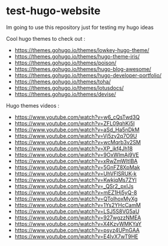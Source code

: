 # test-hugo-website

Im going to use this repository just for testing my hugo ideas

Cool hugo themes to check out :
* https://themes.gohugo.io/themes/lowkey-hugo-theme/
* https://themes.gohugo.io/themes/hugo-theme-iris/
* https://themes.gohugo.io/themes/poison/
* https://themes.gohugo.io/themes/hugo-blog-awesome/
* https://themes.gohugo.io/themes/hugo-developer-portfolio/
* https://themes.gohugo.io/themes/toha/
* https://themes.gohugo.io/themes/lotusdocs/
* https://themes.gohugo.io/themes/devise/

Hugo themes videos :
* https://www.youtube.com/watch?v=w6_cQsTwd3Q
* https://www.youtube.com/watch?v=ZFL09qhKi5I
* https://www.youtube.com/watch?v=aSd_Ha5nDkM
* https://www.youtube.com/watch?v=Vj5zy2q7O9U
* https://www.youtube.com/watch?v=wcMqrb3v2SM
* https://www.youtube.com/watch?v=XP_ikf4Jh18
* https://www.youtube.com/watch?v=9OxWlmAj9VE
* https://www.youtube.com/watch?v=xRwZmWItIBA 
* https://www.youtube.com/watch?v=5GnFZ8XpMak
* https://www.youtube.com/watch?v=UhVFlSRUK-k
* https://www.youtube.com/watch?v=KwkjqMs7ZYI
* https://www.youtube.com/watch?v=_QSr2_pxIJs
* https://www.youtube.com/watch?v=mEZ1Hj5yQ-8
* https://www.youtube.com/watch?v=QTolhoxMyXg
* https://www.youtube.com/watch?v=1Ys2YHcCamM
* https://www.youtube.com/watch?v=LSJ5S8VG5aU
* https://www.youtube.com/watch?v=927wgzzNMEA
* https://www.youtube.com/watch?v=X4KzvWMKYaY
* https://www.youtube.com/watch?v=psyz4UPnGAA
* https://www.youtube.com/watch?v=E4IvX7wT9HE
